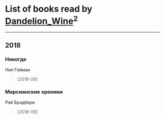 # List of books read by [Dandelion_Wine](http://vk.com/id58602788)<sup>2</sup>
---

## 2018

### Никогде
Нил Гейман
> [2018-06] 


### Марсианские хроники
Рэй Брэдбери
> [2018-06] 



